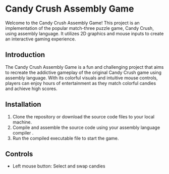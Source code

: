 # Candy Crush Assembly Game

Welcome to the Candy Crush Assembly Game! This project is an implementation of the popular match-three puzzle game, Candy Crush, using assembly language. It utilizes 2D graphics and mouse inputs to create an interactive gaming experience.

## Introduction

The Candy Crush Assembly Game is a fun and challenging project that aims to recreate the addictive gameplay of the original Candy Crush game using assembly language. With its colorful visuals and intuitive mouse controls, players can enjoy hours of entertainment as they match colorful candies and achieve high scores.


## Installation

1. Clone the repository or download the source code files to your local machine.
2. Compile and assemble the source code using your assembly language compiler .
3. Run the compiled executable file to start the game.



## Controls

- Left mouse button: Select and swap candies
